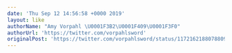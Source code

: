 ```yaml
---
date: 'Thu Sep 12 14:56:58 +0000 2019'
layout: like
authorName: "Amy Vorpahl \U0001F3B2\U0001F409\U0001F3F0"
authorUrl: 'https://twitter.com/vorpahlsword'
originalPost: 'https://twitter.com/vorpahlsword/status/1172162188078809089'
---
```


